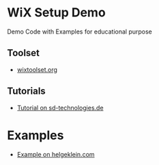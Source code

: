 # WiX Setup Demo

Demo Code with Examples for educational purpose 

## Toolset

- [wixtoolset.org](http://wixtoolset.org/)

## Tutorials

- [Tutorial on sd-technologies.de](http://www.wp.sd-technologies.de/wix-toolset-tutorial/index.php?site=wix)

# Examples

- [Example on helgeklein.com](https://helgeklein.com/blog/2014/09/real-world-example-wix-msi-application-installer/)